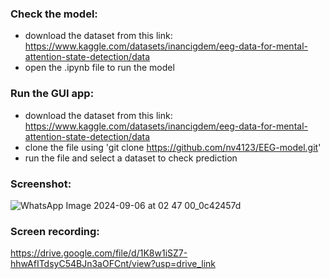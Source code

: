 ### Check the model:
- download the dataset from this link: https://www.kaggle.com/datasets/inancigdem/eeg-data-for-mental-attention-state-detection/data
- open the .ipynb file to run the model

### Run the GUI app:
- download the dataset from this link: https://www.kaggle.com/datasets/inancigdem/eeg-data-for-mental-attention-state-detection/data
- clone the file using 'git clone https://github.com/nv4123/EEG-model.git'
- run the file and select a dataset to check prediction

### Screenshot:
![WhatsApp Image 2024-09-06 at 02 47 00_0c42457d](https://github.com/user-attachments/assets/9e040400-707f-4fd6-aac2-28c24a3d6bfe)

### Screen recording:
https://drive.google.com/file/d/1K8w1iSZ7-hhwAfITdsyC54BJn3aOFCnt/view?usp=drive_link
